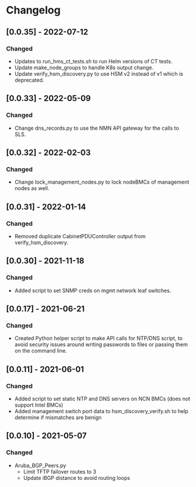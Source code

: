 # Changelog

## [0.0.35] - 2022-07-12
### Changed
 - Updates to run_hms_ct_tests.sh to run Helm versions of CT tests.
 - Update make_node_groups to handle K8s output change.
 - Update verify_hsm_discovery.py to use HSM v2 instead of v1 which is deprecated.

## [0.0.33] - 2022-05-09
### Changed
 - Change dns_records.py to use the NMN API gateway for the calls to SLS.

## [0.0.32] - 2022-02-03
### Changed
 - Change lock_management_nodes.py to lock nodeBMCs of management nodes as well.

## [0.0.31] - 2022-01-14
### Changed
 - Removed duplicate CabinetPDUController output from verify_hsm_discovery.

## [0.0.30] - 2021-11-18
### Changed
 - Added script to set SNMP creds on mgmt network leaf switches.

## [0.0.17] - 2021-06-21
### Changed
 - Created Python helper script to make API calls for NTP/DNS script, to avoid security issues
   around writing passwords to files or passing them on the command line.

## [0.0.11] - 2021-06-01
### Changed
 - Added script to set static NTP and DNS servers on NCN BMCs (does not support Intel BMCs)
 - Added management switch port data to hsm_discovery_verify.sh to help determine if mismatches are benign

## [0.0.10] - 2021-05-07
### Changed
 - Aruba_BGP_Peers.py
   - Limit TFTP failover routes to 3
   - Update iBGP distance to avoid routing loops
